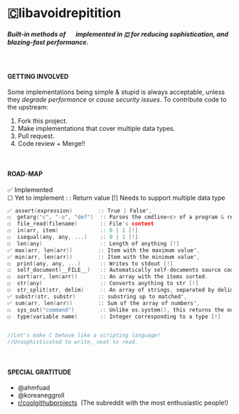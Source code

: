 # 🇨libavoidrepitition 

##### Built-in methods of   <img src=https://emoji.gg/assets/emoji/1887_python.png height=15 width=16> implemented in 🇨 for reducing sophistication, and blazing-fast performance.
<br>

#### GETTING INVOLVED
Some implementations being simple & stupid is always acceptable, unless they _degrade performance_ or _cause security issues_. To contribute code to the upstream:
1. Fork this project.
2. Make implementations that cover multiple data types.
3. Pull request.
4. Code review + Merge!!
<br>

#### ROAD-MAP
✅ Implemented  
☐ Yet to implement
: :  Return value
[!] Needs to support multiple data type 
```C
✅ assert(expression)        :: True | False",
☐  getarg("c", "-o", "def")  :: Parses the cmdline<c> of a program & returns value against the option <-o>. If not found, default value is "def".
☐  file_read(filename)       :: File's content
☐  in(arr, item)             :: 0 | 1 [!]
☐  isequal(any, any, ...)    :: 0 | 1 [!]
☐  len(any)                  :: Length of anything [!]  
✅ max(arr, len(arr))        :: Item with the maximum value",
✅ min(arr, len(arr))        :: Item with the minimum value",
☐  print(any, any, ...)      :: Writes to stdout [!]
☐  self_document(__FILE__)   :: Automatically self-documents source code, following a simple format.
☐  sort(arr, len(arr))       :: An array with the items sorted.
☐  str(any)                  :: Converts anything to str [!]
☐  str_split(str, delim)     :: An array of strings, separated by delim.
✅ substr(str, substr)       :: substring up to matched",
✅ sum(arr, len(arr))        :: Sum of the array of numbers",
☐  sys_out("command")        :: Unlike os.system(), this returns the output.
☐  type(variable name)       :: Integer corresponding to a type [!]


//Let's make C behave like a scripting language!
//Unsophisticated to write, neat to read.
```
<br>

#### SPECIAL GRATITUDE

- @ahmfuad
- @koreaneggroll
- [r/coolgithubprojects](https://www.reddit.com/r/coolgithubprojects/)  &nbsp;(The subreddit with the most enthusiastic people!)
